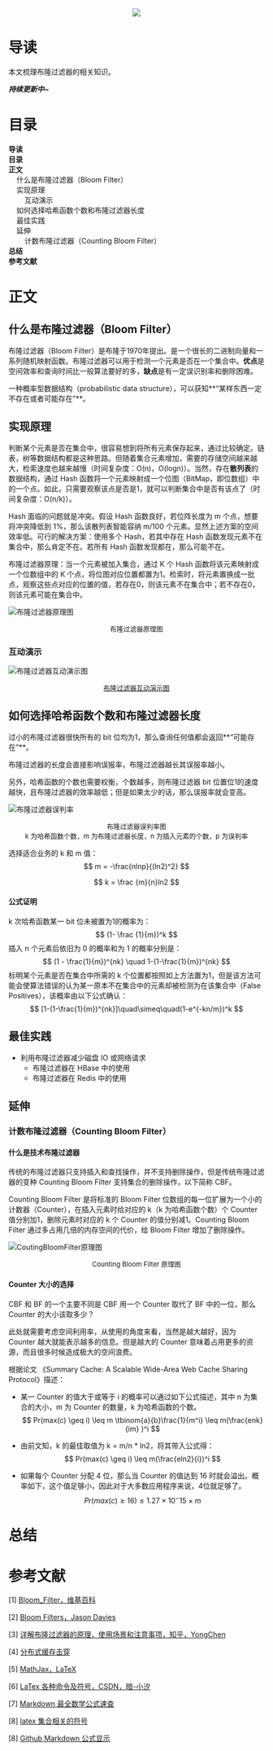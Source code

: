 <div align="center"><img src="https://gitee.com/struggle3014/picBed/raw/master/name_code.png"></div>

# 导读

本文梳理布隆过滤器的相关知识。

***持续更新中~***



# 目录

<nav>
<a href='#导读' style='text-decoration:none;font-weight:bolder'>导读</a><br/>
<a href='#目录' style='text-decoration:none;font-weight:bolder'>目录</a><br/>
<a href='#正文' style='text-decoration:none;font-weight:bolder'>正文</a><br/>
&nbsp;&nbsp;&nbsp;&nbsp;<a href='#什么是布隆过滤器（Bloom Filter）' style='text-decoration:none;${border-style}'>什么是布隆过滤器（Bloom Filter）</a><br/>
&nbsp;&nbsp;&nbsp;&nbsp;<a href='#实现原理' style='text-decoration:none;${border-style}'>实现原理</a><br/>
&nbsp;&nbsp;&nbsp;&nbsp;&nbsp;&nbsp;&nbsp;&nbsp;<a href='#互动演示' style='text-decoration:none;${border-style}'>互动演示</a><br/>
&nbsp;&nbsp;&nbsp;&nbsp;<a href='#如何选择哈希函数个数和布隆过滤器长度' style='text-decoration:none;${border-style}'>如何选择哈希函数个数和布隆过滤器长度</a><br/>
&nbsp;&nbsp;&nbsp;&nbsp;<a href='#最佳实践' style='text-decoration:none;${border-style}'>最佳实践</a><br/>
&nbsp;&nbsp;&nbsp;&nbsp;<a href='#延伸' style='text-decoration:none;${border-style}'>延伸</a><br/>
&nbsp;&nbsp;&nbsp;&nbsp;&nbsp;&nbsp;&nbsp;&nbsp;<a href='#计数布隆过滤器（Counting Bloom Filter）' style='text-decoration:none;${border-style}'>计数布隆过滤器（Counting Bloom Filter）</a><br/>
<a href='#总结' style='text-decoration:none;font-weight:bolder'>总结</a><br/>
<a href='#参考文献' style='text-decoration:none;font-weight:bolder'>参考文献</a><br/>
</nav>

# 正文

## 什么是布隆过滤器（Bloom Filter）

布隆过滤器（Bloom Filter）是布隆于1970年提出。是一个很长的二进制向量和一系列随机映射函数。布隆过滤器可以用于检测一个元素是否在一个集合中。**优点**是空间效率和查询时间比一般算法要好的多，**缺点**是有一定误识别率和删除困难。

一种概率型数据结构（probabilistic data structure），可以获知**“某样东西一定不存在或者可能存在”**。

## 实现原理

判断某个元素是否在集合中，很容易想到将所有元素保存起来，通过比较确定。链表，树等数据结构都是这种思路。但随着集合元素增加，需要的存储空间越来越大，检索速度也越来越慢（时间复杂度：O(n)，O(logn)）。当然，存在**散列表**的数据结构，通过 Hash 函数将一个元素映射成一个位图（BitMap，即位数组）中的一个点。如此，只需要观察该点是否是1，就可以判断集合中是否有该点了（时间复杂度：O(n/k)）。

Hash 面临的问题就是冲突。假设 Hash 函数良好，若位阵长度为 m 个点，想要将冲突降低到 1%，那么该散列表智能容纳 m/100 个元素。显然上述方案的空间效率低。可行的解决方案：使用多个 Hash，若其中存在 Hash 函数发现元素不在集合中，那么肯定不在。若所有 Hash 函数发现都在，那么可能不在。

布隆过滤器原理：当一个元素被加入集合，通过 K 个 Hash 函数将该元素映射成一个位数组中的 K 个点，将位图对应位置都置为1。检索时，将元素置换成一批点，观察这些点对应的位置的值，若存在0，则该元素不在集合中；若不存在0，则该元素可能在集合中。

![布隆过滤器原理图](https://gitee.com/struggle3014/picBed/raw/master/布隆过滤器原理图.png)

<div align="center"><font size="2">布隆过滤器原理图</font></div>

### 互动演示

![布隆过滤器互动演示图](https://gitee.com/struggle3014/picBed/raw/master/布隆过滤器互动演示图.png)

<div align="center"><font size="2"><a href="https://www.jasondavies.com/bloomfilter">布隆过滤器互动演示图</a></font></div>

## 如何选择哈希函数个数和布隆过滤器长度

过小的布隆过滤器很快所有的 bit 位均为1，那么查询任何值都会返回**“可能存在”**。

布隆过滤器的长度会直接影响误报率，布隆过滤器越长其误报率越小。

另外，哈希函数的个数也需要权衡，个数越多，则布隆过滤器 bit 位置位1的速度越快，且布隆过滤器的效率越低；但是如果太少的话，那么误报率就会变高。

![布隆过滤器误判率](https://gitee.com/struggle3014/picBed/raw/master/布隆过滤器误判率图.png)

<div align="center"><font size="2">布隆过滤器误判率图<br>k 为哈希函数个数，m 为布隆过滤器长度，n 为插入元素的个数，p 为误判率</font></div>

选择适合业务的 k 和 m 值：
$$
m = -\frac{nlnp}{(ln2)^2}
$$

$$
k = \frac {m}{n}ln2
$$

#### 公式证明

k 次哈希函数某一 bit 位未被置为1的概率为：
$$
(1- \frac {1}{m})^k
$$
插入 n 个元素后依旧为 0 的概率和为 1 的概率分别是：
$$
(1 - \frac{1}{m})^{nk} \quad 1-(1-\frac{1}{m})^{nk}
$$
标明某个元素是否在集合中所需的 k 个位置都按照如上方法置为1，但是该方法可能会使算法错误的认为某一原本不在集合中的元素却被检测为在该集合中（False Positives），该概率由以下公式确认：
$$
[1-(1-\frac{1}{m})^{nk}]\quad\simeq\quad(1-e^{-kn/m})^k
$$

## 最佳实践

* 利用布隆过滤器减少磁盘 IO 或网络请求
  * 布隆过滤器在 HBase 中的使用
  * 布隆过滤器在 Redis 中的使用

## 延伸

### 计数布隆过滤器（Counting Bloom Filter）

#### 什么是技术布隆过滤器

传统的布隆过滤器只支持插入和查找操作，并不支持删除操作，但是传统布隆过滤器的变种 Counting Bloom Filter 支持集合的删除操作，以下简称 CBF。

Counting Bloom Filter 是将标准的 Bloom Filter 位数组的每一位扩展为一个小的计数器（Counter），在插入元素时给对应的 k（k 为哈希函数个数）个 Counter 值分别加1，删除元素时对应的 k 个 Counter 的值分别减1。Counting Bloom Filter 通过多占用几倍的内存空间的代价，给 Bloom Filter 增加了删除操作。

![CoutingBloomFilter原理图](https://gitee.com/struggle3014/picBed/raw/master/CoutingBloomFilter原理图.png)

<div align="center"><font size="2">Counting Bloom Filter 原理图</font></div>

#### Counter 大小的选择

CBF 和 BF 的一个主要不同是 CBF 用一个 Counter 取代了 BF 中的一位，那么 Counter 的大小该取多少？

此处就需要考虑空间利用率，从使用的角度来看，当然是越大越好，因为 Counter 越大就能表示越多的信息。但是越大的 Counter 意味着占用更多的资源，而且很多时候造成极大的空间浪费。

根据论文 《Summary Cache: A Scalable Wide-Area Web Cache Sharing Protocol》描述：

* 某一 Counter 的值大于或等于 i 的概率可以通过如下公式描述，其中 n 为集合的大小，m 为 Counter 的数量，k 为哈希函数的个数。
  $$
  Pr(max(c) \geq i) \leq m \tbinom{a}{b}\frac{1}{m^i} \leq m(\frac{enk}{im} )^i
  $$

* 由前文知，k 的最佳取值为 k = m/n * ln2，将其带入公式得：
  $$
  Pr(max(c) \geq i) \leq m(\frac{eln2}{i})^i
  $$

* 如果每个 Counter 分配 4 位，那么当 Counter 的值达到 16 时就会溢出。概率如下，这个值足够小，因此对于大多数应用程序来说，4位就足够了。
  $$
  Pr(max(c) \geq 16) \leq 1.27 \times 10^-15 \times m
  $$

# 总结



# 参考文献

[1] [Bloom_Filter，维基百科](http://en.wikipedia.org/wiki/Bloom_filter)

[2] [Bloom Filters，Jason Davies](https://www.jasondavies.com/bloomfilter/)

[3] [详解布隆过滤器的原理，使用场景和注意事项，知乎，YongChen](https://zhuanlan.zhihu.com/p/43263751)

[4] [分布式缓存击穿](https://blog.csdn.net/fouy_yun/article/details/81075432)

[5] [MathJax，LaTeX](http://docs.mathjax.org/en/latest/input/tex/macros/index.html)

[6] [LaTex 各种命令及符号，CSDN，暗-小汐](https://www.cnblogs.com/hznumqf/p/13534529.html)

[7] [Markdown 最全数学公式速查](https://blog.csdn.net/jyfu2_12/article/details/79207643)

[8] [latex 集合相关的符号](https://blog.csdn.net/robert_chen1988/article/details/76209634)

[8] [Github Markdown 公式显示](https://zhuanlan.zhihu.com/p/149281857)